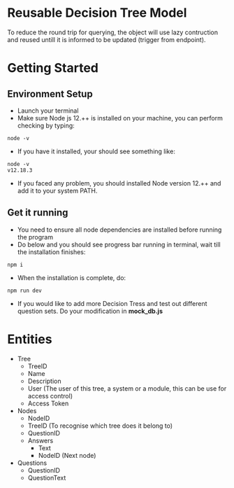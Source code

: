 # Reusable Decision Tree Model

To reduce the round trip for querying, the object will use lazy contruction and reused untill it is informed to be updated (trigger from endpoint).

# Getting Started

## Environment Setup

- Launch your terminal
- Make sure Node js 12.++ is installed on your machine, you can perform checking by typing:

```
node -v
```

- If you have it installed, your should see something like:

```
node -v
v12.18.3
```

- If you faced any problem, you should installed Node version 12.++ and add it to your system PATH.

## Get it running

- You need to ensure all node dependencies are installed before running the program
- Do below and you should see progress bar running in terminal, wait till the installation finishes:

```
npm i
```

- When the installation is complete, do:

```
npm run dev
```

- If you would like to add more Decision Tress and test out different question sets. Do your modification in **mock_db.js**

# Entities

- Tree
  - TreeID
  - Name
  - Description
  - User (The user of this tree, a system or a module, this can be use for access control)
  - Access Token
- Nodes
  - NodeID
  - TreeID (To recognise which tree does it belong to)
  - QuestionID
  - Answers
    - Text
    - NodeID (Next node)
- Questions
  - QuestionID
  - QuestionText
